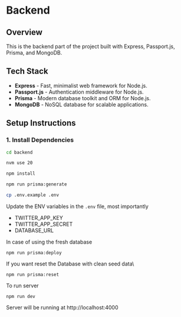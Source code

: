 # Backend

## Overview

This is the backend part of the project built with Express, Passport.js, Prisma, and MongoDB.

## Tech Stack

- **Express** - Fast, minimalist web framework for Node.js.
- **Passport.js** - Authentication middleware for Node.js.
- **Prisma** - Modern database toolkit and ORM for Node.js.
- **MongoDB** - NoSQL database for scalable applications.

## Setup Instructions

### 1. Install Dependencies

```bash
cd backend

nvm use 20

npm install

npm run prisma:generate

cp .env.example .env

```

Update the ENV variables in the `.env` file, most importantly 
 - TWITTER_APP_KEY
 - TWITTER_APP_SECRET
 - DATABASE_URL

In case of using the fresh database 

```
npm run prisma:deploy

```

If you want reset the Database with clean seed data\

```
npm run prisma:reset

```

To run server

```
npm run dev
```

 
 Server will be running at  http://localhost:4000